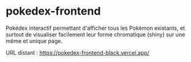 # pokedex-frontend

Pokédex interactif permettant d'afficher tous les Pokémon existants, et surtout de visualiser facilement leur forme chromatique (shiny) sur une même et unique page.

URL distant : https://pokedex-frontend-black.vercel.app/